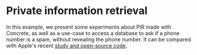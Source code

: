 # Private information retrieval

In this example, we present some experiments about PIR made with Concrete, as well as a use-case to access a database to ask if a phone number is a spam, without revealing the phone number. It can be compared with Apple's recent [study and open-source code](https://github.com/apple/live-caller-id-lookup-example).
